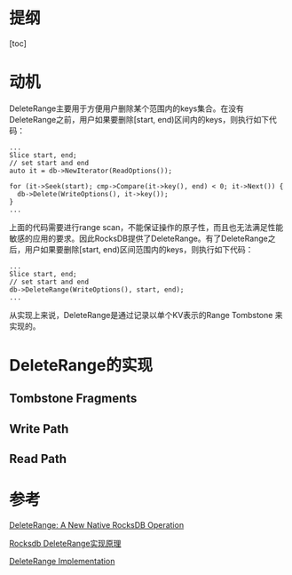# 提纲
[toc]

# 动机
DeleteRange主要用于方便用户删除某个范围内的keys集合。在没有DeleteRange之前，用户如果要删除[start, end)区间内的keys，则执行如下代码：
```
...
Slice start, end;
// set start and end
auto it = db->NewIterator(ReadOptions());

for (it->Seek(start); cmp->Compare(it->key(), end) < 0; it->Next()) {
  db->Delete(WriteOptions(), it->key());
}
...
```

上面的代码需要进行range scan，不能保证操作的原子性，而且也无法满足性能敏感的应用的要求。因此RocksDB提供了DeleteRange。有了DeleteRange之后，用户如果要删除[start, end)区间范围内的keys，则执行如下代码：
```
...
Slice start, end;
// set start and end
db->DeleteRange(WriteOptions(), start, end);
...
```

从实现上来说，DeleteRange是通过记录以单个KV表示的Range Tombstone 来实现的。

# DeleteRange的实现
## Tombstone Fragments


## Write Path


## Read Path


# 参考
[DeleteRange: A New Native RocksDB Operation](https://rocksdb.org/blog/2018/11/21/delete-range.html)

[Rocksdb DeleteRange实现原理](https://blog.csdn.net/Z_Stand/article/details/107569986)

[DeleteRange Implementation](https://github.com/facebook/rocksdb/wiki/DeleteRange-Implementation)


